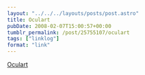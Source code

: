 ```yaml
---
layout: "../../../layouts/posts/post.astro"
title: Oculart
pubDate: 2008-02-07T15:00:57+00:00
tumblr_permalink: /post/25755107/oculart
tags: ["linklog"]
format: "link"
---
```


[Oculart][1]

[1]: http://www.oculart.com/
